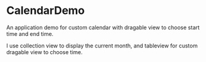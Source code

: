 # CalendarDemo
An application demo for custom calendar with dragable view to choose start time and end time. 

I use collection view to display the current month, 
and tableview for custom dragable view to choose time.
